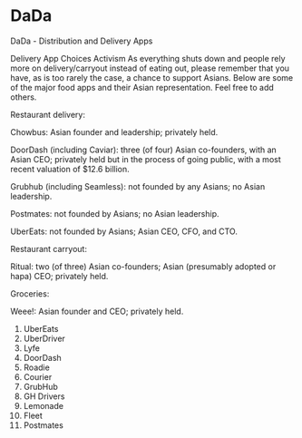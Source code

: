 # DaDa
DaDa - Distribution and Delivery Apps

Delivery App Choices
Activism
As everything shuts down and people rely more on delivery/carryout instead of eating out, please remember that you have, as is too rarely the case, a chance to support Asians. Below are some of the major food apps and their Asian representation. Feel free to add others.

Restaurant delivery:

Chowbus: Asian founder and leadership; privately held.

DoorDash (including Caviar): three (of four) Asian co-founders, with an Asian CEO; privately held but in the process of going public, with a most recent valuation of $12.6 billion.

Grubhub (including Seamless): not founded by any Asians; no Asian leadership.

Postmates: not founded by Asians; no Asian leadership.

UberEats: not founded by Asians; Asian CEO, CFO, and CTO.

Restaurant carryout:

Ritual: two (of three) Asian co-founders; Asian (presumably adopted or hapa) CEO; privately held.

Groceries:

Weee!: Asian founder and CEO; privately held.

1. UberEats
2. UberDriver
3. Lyfe
4. DoorDash
5. Roadie
6. Courier
7. GrubHub
8. GH Drivers
9. Lemonade
10. Fleet
11. Postmates

